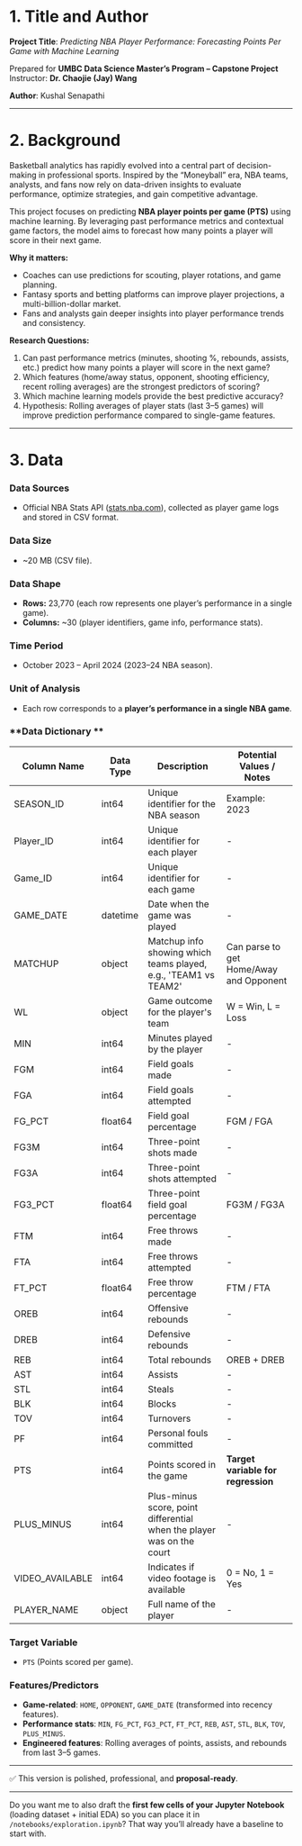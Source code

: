 # 1. Title and Author  

**Project Title**: *Predicting NBA Player Performance: Forecasting Points Per Game with Machine Learning*  

Prepared for **UMBC Data Science Master’s Program – Capstone Project**  
Instructor: **Dr. Chaojie (Jay) Wang**  

**Author**: Kushal Senapathi 


---

# 2. Background  

Basketball analytics has rapidly evolved into a central part of decision-making in professional sports. Inspired by the “Moneyball” era, NBA teams, analysts, and fans now rely on data-driven insights to evaluate performance, optimize strategies, and gain competitive advantage.  

This project focuses on predicting **NBA player points per game (PTS)** using machine learning. By leveraging past performance metrics and contextual game factors, the model aims to forecast how many points a player will score in their next game.  

**Why it matters:**  
- Coaches can use predictions for scouting, player rotations, and game planning.  
- Fantasy sports and betting platforms can improve player projections, a multi-billion-dollar market.  
- Fans and analysts gain deeper insights into player performance trends and consistency.  

**Research Questions:**  
1. Can past performance metrics (minutes, shooting %, rebounds, assists, etc.) predict how many points a player will score in the next game?  
2. Which features (home/away status, opponent, shooting efficiency, recent rolling averages) are the strongest predictors of scoring?  
3. Which machine learning models provide the best predictive accuracy?  
4. Hypothesis: Rolling averages of player stats (last 3–5 games) will improve prediction performance compared to single-game features.  

---

# 3. Data  

### **Data Sources**  
- Official NBA Stats API ([stats.nba.com](https://www.nba.com/stats/)), collected as player game logs and stored in CSV format.  

### **Data Size**  
- ~20 MB (CSV file).  

### **Data Shape**  
- **Rows:** 23,770 (each row represents one player’s performance in a single game).  
- **Columns:** ~30 (player identifiers, game info, performance stats).  

### **Time Period**  
- October 2023 – April 2024 (2023–24 NBA season).  

### **Unit of Analysis**  
- Each row corresponds to a **player’s performance in a single NBA game**.  

### **Data Dictionary **  

| Column Name       | Data Type  | Description                                                                 | Potential Values / Notes                         |
|------------------|------------|-----------------------------------------------------------------------------|-------------------------------------------------|
| SEASON_ID        | int64      | Unique identifier for the NBA season                                         | Example: 2023                                   |
| Player_ID        | int64      | Unique identifier for each player                                           | -                                               |
| Game_ID          | int64      | Unique identifier for each game                                             | -                                               |
| GAME_DATE        | datetime   | Date when the game was played                                               | -                                               |
| MATCHUP          | object     | Matchup info showing which teams played, e.g., 'TEAM1 vs TEAM2'            | Can parse to get Home/Away and Opponent        |
| WL               | object     | Game outcome for the player's team                                         | W = Win, L = Loss                               |
| MIN              | int64      | Minutes played by the player                                               | -                                               |
| FGM              | int64      | Field goals made                                                           | -                                               |
| FGA              | int64      | Field goals attempted                                                      | -                                               |
| FG_PCT           | float64    | Field goal percentage                                                      | FGM / FGA                                       |
| FG3M             | int64      | Three-point shots made                                                     | -                                               |
| FG3A             | int64      | Three-point shots attempted                                                | -                                               |
| FG3_PCT          | float64    | Three-point field goal percentage                                          | FG3M / FG3A                                     |
| FTM              | int64      | Free throws made                                                           | -                                               |
| FTA              | int64      | Free throws attempted                                                      | -                                               |
| FT_PCT           | float64    | Free throw percentage                                                      | FTM / FTA                                       |
| OREB             | int64      | Offensive rebounds                                                         | -                                               |
| DREB             | int64      | Defensive rebounds                                                         | -                                               |
| REB              | int64      | Total rebounds                                                             | OREB + DREB                                     |
| AST              | int64      | Assists                                                                    | -                                               |
| STL              | int64      | Steals                                                                     | -                                               |
| BLK              | int64      | Blocks                                                                     | -                                               |
| TOV              | int64      | Turnovers                                                                  | -                                               |
| PF               | int64      | Personal fouls committed                                                   | -                                               |
| PTS              | int64      | Points scored in the game                                                  | **Target variable for regression**             |
| PLUS_MINUS       | int64      | Plus-minus score, point differential when the player was on the court     | -                                               |
| VIDEO_AVAILABLE  | int64      | Indicates if video footage is available                                   | 0 = No, 1 = Yes                                |
| PLAYER_NAME      | object     | Full name of the player                                                    | -                                               |

### **Target Variable**  
- `PTS` (Points scored per game).  

### **Features/Predictors**  
- **Game-related**: `HOME`, `OPPONENT`, `GAME_DATE` (transformed into recency features).  
- **Performance stats**: `MIN`, `FG_PCT`, `FG3_PCT`, `FT_PCT`, `REB`, `AST`, `STL`, `BLK`, `TOV`, `PLUS_MINUS`.  
- **Engineered features**: Rolling averages of points, assists, and rebounds from last 3–5 games.  

---

✅ This version is polished, professional, and **proposal-ready**.  

---

Do you want me to also draft the **first few cells of your Jupyter Notebook** (loading dataset + initial EDA) so you can place it in `/notebooks/exploration.ipynb`? That way you’ll already have a baseline to start with.
